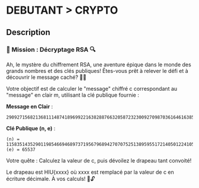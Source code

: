 # DEBUTANT > CRYPTO

## Description
### 🚀 Mission : Décryptage RSA 🔍

Ah, le mystère du chiffrement RSA, une aventure épique dans le monde des grands nombres et des clés publiques! Êtes-vous prêt à relever le défi et à découvrir le message caché? 🤔💬

Votre objectif est de calculer le "message" chiffré c correspondant au "message" en clair m, utilisant la clé publique fournie :

**Message en Clair** :
```plaintext
2909271568213681114874189699221638288766320587232300927098703616461638540441094678969670163383221687395378370722571739613775586697676801871184233636551586364362312702985660271388900637527644505521559662128091418209535347788018938016105431888867506525462608545090498088749231971444847349547681555866496873380
```

**Clé Publique (n, e)** :
```plaintext
(n) = 1158351435290119854669468973719567968942707075251389595517214050122410566973536958111686635596146365807132824510122939451692008783692187823622969408822448735543079113463384249819134147379680647056308245716463304583091224397862287054217438189897567215959280783431283777436949655777218920351233246353592673844054017
(e) = 65537
```

Votre quête : Calculez la valeur de c, puis dévoilez le drapeau tant convoité!

Le drapeau est HIU{xxxx} où xxxx est remplacé par la valeur de c en écriture décimale. À vos calculs! 🧮🔓

